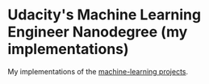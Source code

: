 # Udacity's Machine Learning Engineer Nanodegree (my implementations)

My implementations of the [machine-learning projects](https://github.com/udacity/machine-learning).
